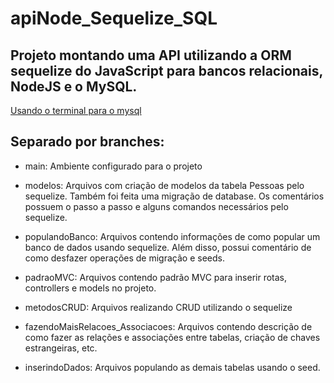 # apiNode_Sequelize_SQL

## Projeto montando uma API utilizando a ORM sequelize do JavaScript para bancos relacionais, NodeJS e o MySQL.

[Usando o terminal para o mysql](https://cursos.alura.com.br/course/orm-nodejs-api-sequelize-mysql/task/76931)

## Separado por branches:

- main: Ambiente configurado para o projeto

- modelos: Arquivos com criação de modelos da tabela Pessoas pelo sequelize. Também foi feita uma migração de database. Os comentários possuem o passo a passo e alguns comandos necessários pelo sequelize.

- populandoBanco: Arquivos contendo informações de como popular um banco de dados usando sequelize. Além disso, possui comentário de como desfazer operações de migração e seeds.

- padraoMVC: Arquivos contendo padrão MVC para inserir rotas, controllers e models no projeto.

- metodosCRUD: Arquivos realizando CRUD utilizando o sequelize

- fazendoMaisRelacoes_Associacoes: Arquivos contendo descrição de como fazer as relações e associações entre tabelas, criação de chaves estrangeiras, etc.

- inserindoDados: Arquivos populando as demais tabelas usando o seed.